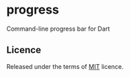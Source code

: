 # progress
Command-line progress bar for Dart

## Licence
Released under the terms of [MIT] licence.

[MIT]: ./LICENSE
